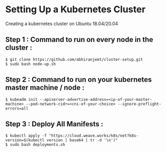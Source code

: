 # Setting Up a Kubernetes Cluster
Creating a kubernetes cluster on Ubuntu 18.04/20.04

## Step 1 : Command to run on every node in the cluster :
```
$ git clone https://github.com/abhiranjeet/cluster-setup.git
$ sudo bash node-up.sh
```

## Step 2 : Command to run on your kubernetes master machine / node :
```
$ kubeadm init --apiserver-advertise-address=<ip-of-your-master-machine> --pod-network-cidr=<cni-of-your-choice> --ignore-preflight-errors=all
```

## Step 3 : Deploy All Manifests :
```
$ kubectl apply -f "https://cloud.weave.works/k8s/net?k8s-version=$(kubectl version | base64 | tr -d '\n')"
$ sudo bash deployments.sh
```
